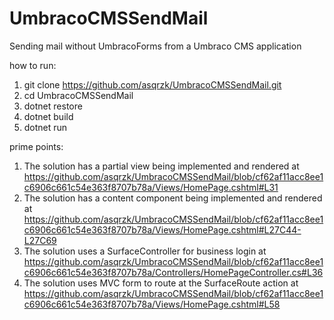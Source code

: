 # UmbracoCMSSendMail
Sending mail without UmbracoForms from a Umbraco CMS application

how to run:
  1. git clone https://github.com/asqrzk/UmbracoCMSSendMail.git
  2. cd UmbracoCMSSendMail
  3. dotnet restore
  4. dotnet build
  5. dotnet run

prime points:
  1. The solution has a partial view being implemented and rendered at https://github.com/asqrzk/UmbracoCMSSendMail/blob/cf62af11acc8ee1c6906c661c54e363f8707b78a/Views/HomePage.cshtml#L31
  2. The solution has a content component being implemented and rendered at
https://github.com/asqrzk/UmbracoCMSSendMail/blob/cf62af11acc8ee1c6906c661c54e363f8707b78a/Views/HomePage.cshtml#L27C44-L27C69
  3. The solution uses a SurfaceController for business login at https://github.com/asqrzk/UmbracoCMSSendMail/blob/cf62af11acc8ee1c6906c661c54e363f8707b78a/Controllers/HomePageController.cs#L36
  4. The solution uses MVC form to route at the SurfaceRoute action at https://github.com/asqrzk/UmbracoCMSSendMail/blob/cf62af11acc8ee1c6906c661c54e363f8707b78a/Views/HomePage.cshtml#L58
